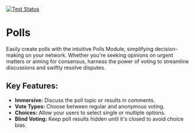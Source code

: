 [![Test Status](https://github.com/humhub/polls/actions/workflows/php-test-master.yml/badge.svg)](https://github.com/humhub/polls/actions/workflows/php-test-master.yml)

# Polls

Easily create polls with the intuitive Polls Module, simplifying decision-making on your network. Whether you're seeking opinions on urgent matters or aiming for consensus, harness the power of voting to streamline discussions and swiftly resolve disputes.

## Key Features:

- **Immersive:** Discuss the poll topic or results in comments.
- **Vote Types:** Choose between regular and anonymous voting.
- **Choices:** Allow your users to select single or multiple options.
- **Blind Voting:** Keep poll results hidden until it's closed to avoid choice bias.
